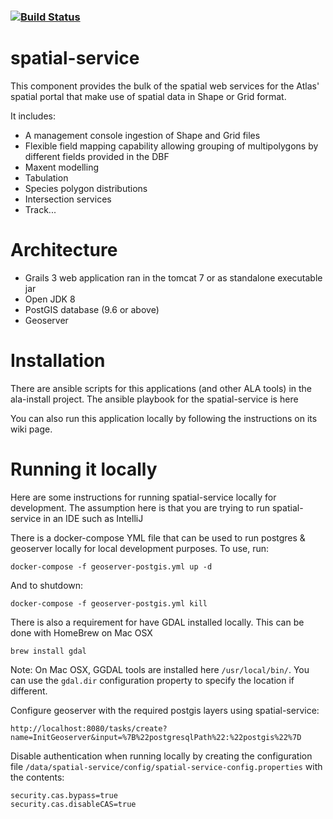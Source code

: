 ###    [![Build Status](https://travis-ci.org/AtlasOfLivingAustralia/spatial-service.svg?branch=master)](https://travis-ci.org/AtlasOfLivingAustralia/spatial-service)

# spatial-service

This component provides the bulk of the spatial web services for the Atlas' spatial portal that make use of spatial 
data in Shape or Grid format.

It includes:
 
* A management console ingestion of Shape and Grid files
* Flexible field mapping capability allowing grouping of multipolygons by different fields provided in the DBF
* Maxent modelling 
* Tabulation
* Species polygon distributions
* Intersection services
* Track...


# Architecture

* Grails 3 web application ran in the tomcat 7 or as standalone executable jar
* Open JDK 8
* PostGIS database (9.6 or above)
* Geoserver

# Installation

There are ansible scripts for this applications (and other ALA tools) 
in the ala-install project. 
The ansible playbook for the spatial-service is here

You can also run this application locally by following the instructions on its wiki page.

# Running it locally

Here are some instructions for running spatial-service locally for development.
The assumption here is that you are trying to run spatial-service in an IDE such as IntelliJ


There is a docker-compose YML file that can be used to run postgres & geoserver
 locally for local development purposes. To use, run:

```
docker-compose -f geoserver-postgis.yml up -d
```

And to shutdown:

```
docker-compose -f geoserver-postgis.yml kill
```

There is also a requirement for have GDAL installed locally. This can be done with HomeBrew on Mac OSX

```
brew install gdal
```

Note: On Mac OSX, GGDAL tools are installed here `/usr/local/bin/`. You can use the `gdal.dir` configuration property to specify the location if different.

Configure geoserver with the required postgis layers using spatial-service: 
```
http://localhost:8080/tasks/create?name=InitGeoserver&input=%7B%22postgresqlPath%22:%22postgis%22%7D
```

Disable authentication when running locally by creating the configuration file `/data/spatial-service/config/spatial-service-config.properties` with the contents:
```
security.cas.bypass=true
security.cas.disableCAS=true
```
